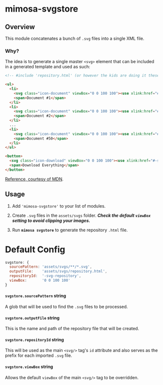 mimosa-svgstore
===========

## Overview

This module concatenates a bunch of `.svg` files into a single XML file.

### Why?

The idea is to generate a single master `<svg>` element that can be included in a generated template and used as such:

```html
<!-- #include 'repository.html' (or however the kids are doing it these days) -->

<ul>
  <li>
    <svg class="icon-document" viewBox="0 0 100 100"><use xlink:href="#-svg-repository-document"/></svg>
    <span>Document #1</span>
  </li>
  <li>
    <svg class="icon-document" viewBox="0 0 100 100"><use xlink:href="#-svg-repository-document"/></svg>
    <span>Document #2</span>
  </li>
  ...
  <li>
    <svg class="icon-document" viewBox="0 0 100 100"><use xlink:href="#-svg-repository-document"/></svg>
    <span>Document #50</span>
  </li>
</ul>

<button>
  <svg class="icon-download" viewBox="0 0 100 100"><use xlink:href="#-svg-repository-download"/></svg>
  <span>Download Everything</span>
</button>
```

[Reference, courtesy of MDN](https://developer.mozilla.org/en-US/docs/Web/SVG/Element/use).



## Usage

1. Add `'mimosa-svgstore'` to your list of modules.

2. Create `.svg` files in the `assets/svgs` folder.  ***Check the default `viewBox` setting to avoid clipping your images.***

3. Run **`mimosa svgstore`** to generate the repository `.html` file.



# Default Config

```javascript
svgstore: {
  sourcePattern: 'assets/svgs/**/*.svg',
  outputFile:    'assets/svgs/repository.html',
  repositoryId:  '-svg-repository',
  viewBox:       '0 0 100 100'
}
```

#### `svgstore.sourcePattern` string

A glob that will be used to find the `.svg` files to be processed.

#### `svgstore.outputFile` string

This is the name and path of the repository file that will be created.

#### `svgstore.repositoryId` string

This will be used as the main `<svg/>` tag's `id` attribute and also serves as the prefix for each imported `.svg` file.

#### `svgstore.viewBox` string

Allows the default `viewBox` of the main `<svg/>` tag to be overridden.
